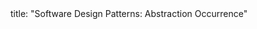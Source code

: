 <frontmatter>
title: "Software Design Patterns: Abstraction Occurrence"
</frontmatter>

<include src="container-inPage-asFlat.md" boilerplate />